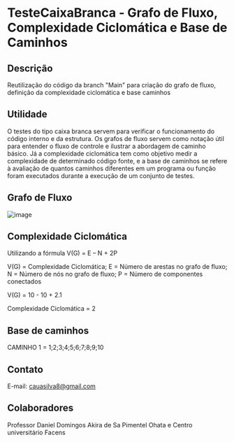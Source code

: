 # TesteCaixaBranca - Grafo de Fluxo, Complexidade Ciclomática e Base de Caminhos

## Descrição
Reutilização do código da branch "Main" para criação do grafo de fluxo, definição da complexidade ciclomática e base caminhos

## Utilidade
O testes do tipo caixa branca servem para verificar o funcionamento do código interno e da estrutura. Os grafos de fluxo servem como notação útil para entender o fluxo de controle e ilustrar a abordagem de caminho básico. Já 
a complexidade ciclomática tem como objetivo medir a complexidade de determinado código fonte, e a base de caminhos se refere à avaliação de quantos caminhos diferentes em um programa ou função foram executados durante 
a execução de um conjunto de testes.

## Grafo de Fluxo
![image](https://github.com/Caua-Vieira/TesteCaixaBranca/assets/114704640/c00d921a-eadb-4a7e-b503-6e468099dcc7)

## Complexidade Ciclomática
Utilizando a fórmula V(G) = E – N + 2P

V(G) = Complexidade Ciclomática; 
E = Número de arestas no grafo de fluxo;
N = Número de nós no grafo de fluxo;
P = Número de componentes conectados

V(G) = 10 - 10 + 2.1

Complexidade Ciclomática = 2

## Base de caminhos
CAMINHO 1 = 1;2;3;4;5;6;7;8;9;10

## Contato
E-mail: cauasilva8@gmail.com

## Colaboradores
Professor Daniel Domingos Akira de Sa Pimentel Ohata e Centro universitário Facens
